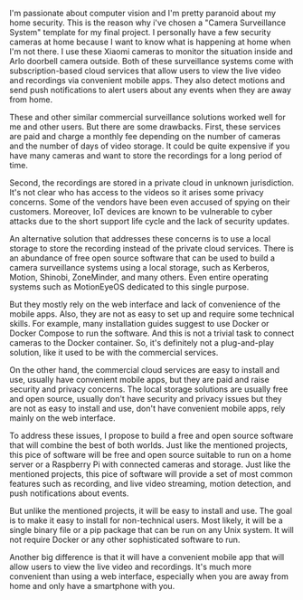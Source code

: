 I'm passionate about computer vision and I'm pretty paranoid about my home security. This is the reason why i've chosen a "Camera Surveillance System" template for my final project. I personally have a few security cameras at home because I want to know what is happening at home when I'm not there. I use these Xiaomi cameras to monitor the situation inside and Arlo doorbell camera outside. Both of these surveillance systems come with subscription-based cloud services that allow users to view the live video and recordings via convenient mobile apps. They also detect motions and send push notifications to alert users about any events when they are away from home.

These and other similar commercial surveillance solutions worked well for me and other users. But there are some drawbacks. First, these services are paid and charge a monthly fee depending on the number of cameras and the number of days of video storage. It could be quite expensive if you have many cameras and want to store the recordings for a long period of time.

Second, the recordings are stored in a private cloud in unknown jurisdiction. It's not clear who has access to the videos so it arises some privacy concerns. Some of the vendors have been even accused of spying on their customers. Moreover, IoT devices are known to be vulnerable to cyber attacks due to the short support life cycle and the lack of security updates.

An alternative solution that addresses these concerns is to use a local storage to store the recording instead of the private cloud services. There is an abundance of free open source software that can be used to build a camera surveillance systems using a local storage, such as Kerberos, Motion, Shinobi, ZoneMinder, and many others. Even entire operating systems such as MotionEyeOS dedicated to this single purpose.

But they mostly rely on the web interface and lack of convenience of the mobile apps. Also, they are not as easy to set up and require some technical skills. For example, many installation guides suggest to use Docker or Docker Compose to run the software. And this is not a trivial task to connect cameras to the Docker container. So, it's definitely not a plug-and-play solution, like it used to be with the commercial services.

On the other hand, the commercial cloud services are easy to install and use, usually have convenient mobile apps, but they are paid and raise security and privacy concerns. The local storage solutions are usually free and open source, usually don't have security and privacy issues but they are not as easy to install and use, don't have convenient mobile apps, rely mainly on the web interface.

To address these issues, I propose to build a free and open source software that will combine the best of both worlds. Just like the mentioned projects, this pice of software will be free and open source  suitable to run on a home server or a Raspberry Pi with connected cameras and storage. Just like the mentioned projects, this pice of software will provide a set of most common features such as recording, and live video streaming, motion detection, and push notifications about events.

But unlike the mentioned projects, it will be easy to install and use. The goal is to make it easy to install for non-technical users. Most likely, it will be a single binary file or a pip package that can be run on any Unix system. It will not require Docker or any other sophisticated software to run.

Another big difference is that it will have a convenient mobile app that will allow users to view the live video and recordings. It's much more convenient than using a web interface, especially when you are away from home and only have a smartphone with you.
